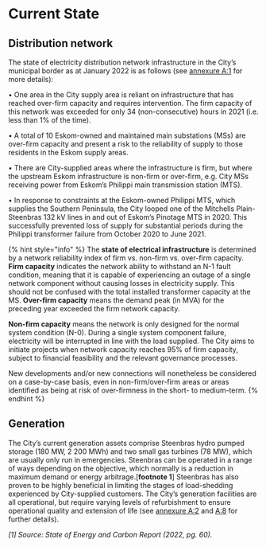 # Current State

## **Distribution network**

The state of electricity distribution network infrastructure in the City’s municipal border as at January 2022 is as follows (see [annexure A:1](../annexures/annexure-a-energy.md#annexure-a-1-state-of-main-substation-non-firm-capacity-city-and-eskom-owned) for more details):

•       One area in the City supply area is reliant on infrastructure that has reached over-firm capacity and requires intervention. The firm capacity of this network was exceeded for only 34 (non-consecutive) hours in 2021 (i.e. less than 1% of the time).

•       A total of 10 Eskom-owned and maintained main substations (MSs) are over-firm capacity and present a risk to the reliability of supply to those residents in the Eskom supply areas.

•       There are City-supplied areas where the infrastructure is firm, but where the upstream Eskom infrastructure is non-firm or over-firm, e.g. City MSs receiving power from Eskom’s Philippi main transmission station (MTS).

•       In response to constraints at the Eskom-owned Philippi MTS, which supplies the Southern Peninsula, the City looped one of the Mitchells Plain-Steenbras 132 kV lines in and out of Eskom’s Pinotage MTS in 2020. This successfully prevented loss of supply for substantial periods during the Philippi transformer failure from October 2020 to June 2021.

{% hint style="info" %}
The **state of electrical infrastructure** is determined by a network reliability index of firm vs. non-firm vs. over-firm capacity. **Firm capacity** indicates the network ability to withstand an N-1 fault condition, meaning that it is capable of experiencing an outage of a single network component without causing losses in electricity supply. This should not be confused with the total installed transformer capacity at the MS. **Over-firm capacity** means the demand peak (in MVA) for the preceding year exceeded the firm network capacity.

**Non-firm capacity** means the network is only designed for the normal system condition (N-0). During a single system component failure, electricity will be interrupted in line with the load supplied. The City aims to initiate projects when network capacity reaches 95% of firm capacity, subject to financial feasibility and the relevant governance processes.

New developments and/or new connections will nonetheless be considered on a case-by-case basis, even in non-firm/over-firm areas or areas identified as being at risk of over-firmness in the short- to medium-term.
{% endhint %}

## Generation

The City’s current generation assets comprise Steenbras hydro pumped storage (180 MW, 2 200 MWh) and two small gas turbines (78 MW), which are usually only run in emergencies. Steenbras can be operated in a range of ways depending on the objective, which normally is a reduction in maximum demand or energy arbitrage.\[**footnote 1**] Steenbras has also proven to be highly beneficial in limiting the stages of load-shedding experienced by City-supplied customers. The City’s generation facilities are all operational, but require varying levels of refurbishment to ensure operational quality and extension of life (see [annexure A:2](../annexures/annexure-a-energy.md#annexure-a-2-state-of-city-owned-generation-units) and [A:8](../annexures/annexure-a-energy.md#annexure-a-8-energy-directorates-list-of-new-and-upgrade-initiatives-for-the-period-2022-to-2031) for further details).

_\[1] Source: State of Energy and Carbon Report (2022, pg. 60)._
